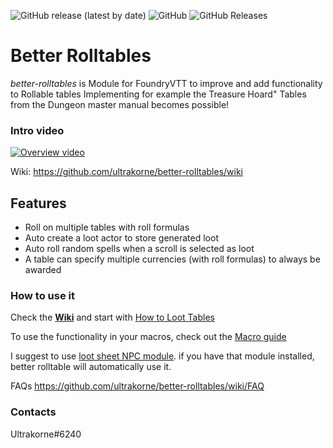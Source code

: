 <img alt="GitHub release (latest by date)" src="https://img.shields.io/github/v/release/ultrakorne/better-rolltables?style=flat-square"> <img alt="GitHub" src="https://img.shields.io/github/license/ultrakorne/better-rolltables?style=flat-square"> <img alt="GitHub Releases" src="https://img.shields.io/github/downloads/ultrakorne/better-rolltables/latest/total?style=flat-square">  

# Better Rolltables #
*better-rolltables* is Module for FoundryVTT to improve and add functionality to Rollable tables
Implementing for example the Treasure Hoard" Tables from the Dungeon master manual becomes possible!

### Intro video
[![Overview video](https://img.youtube.com/vi/TRg4y0joOKA/0.jpg)](https://www.youtube.com/watch?v=TRg4y0joOKA)

Wiki: https://github.com/ultrakorne/better-rolltables/wiki

## Features ##

* Roll on multiple tables with roll formulas
* Auto create a loot actor to store generated loot
* Auto roll random spells when a scroll is selected as loot
* A table can specify multiple currencies (with roll formulas) to always be awarded

### How to use it ###

Check the [**Wiki**](https://github.com/ultrakorne/better-rolltables/wiki) and start with [How to Loot Tables](https://github.com/ultrakorne/better-rolltables/wiki/Loot-Tables)

To use the functionality in your macros, check out the [Macro guide](https://github.com/ultrakorne/better-rolltables/wiki/API-for-macros-and-modules#how-to-roll-tables-from-macros)

I suggest to use [loot sheet NPC module](https://github.com/jopeek/fvtt-loot-sheet-npc-5e). if you have that module installed, better rolltable will automatically use it.

FAQs
https://github.com/ultrakorne/better-rolltables/wiki/FAQ

### Contacts
Ultrakorne#6240
